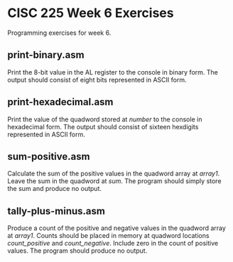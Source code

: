 # CISC 225 Week 6 Exercises

Programming exercises for week 6.

## print-binary.asm

Print the 8-bit value in the AL register to the console in binary form.
The output should consist of eight bits represented in ASCII form.

## print-hexadecimal.asm

Print the value of the quadword stored at *number* to the console in
hexadecimal form. The output should consist of sixteen hexdigits represented
in ASCII form.

## sum-positive.asm

Calculate the sum of the positive values in the quadword array at *array1*.
Leave the sum in the quadword at *sum*. The program should simply store the
sum and produce no output.

## tally-plus-minus.asm

Produce a count of the positive and negative values in the quadword array at
*array1*. Counts should be placed in memory at quadword locations
*count_positive* and *count_negative*. Include zero in the count of
positive values. The program should produce no output.